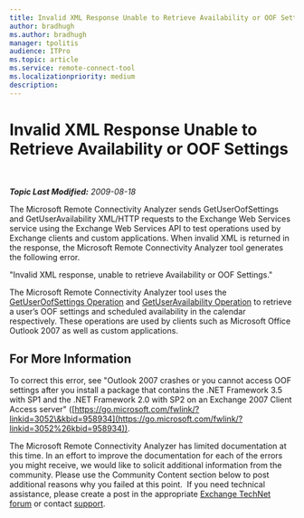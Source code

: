 ```yaml
---
title: Invalid XML Response Unable to Retrieve Availability or OOF Settings
author: bradhugh
ms.author: bradhugh
manager: tpolitis
audience: ITPro 
ms.topic: article 
ms.service: remote-connect-tool
ms.localizationpriority: medium
description: 
---
```


<div data-xmlns="https://www.w3.org/1999/xhtml">

<div class="topic" data-xmlns="https://www.w3.org/1999/xhtml" data-msxsl="urn:schemas-microsoft-com:xslt" data-cs="https://msdn.microsoft.com/">

<div data-asp="https://msdn2.microsoft.com/asp">

# Invalid XML Response Unable to Retrieve Availability or OOF Settings

</div>

<div id="mainSection">

<div id="mainBody">

<span> </span>

_**Topic Last Modified:** 2009-08-18_

The Microsoft Remote Connectivity Analyzer sends GetUserOofSettings and GetUserAvailability XML/HTTP requests to the Exchange Web Services service using the Exchange Web Services API to test operations used by Exchange clients and custom applications. When invalid XML is returned in the response, the Microsoft Remote Connectivity Analyzer tool generates the following error.

"Invalid XML response, unable to retrieve Availability or OOF Settings."

The Microsoft Remote Connectivity Analyzer tool uses the [GetUserOofSettings Operation](https://go.microsoft.com/fwlink/?linkid=85951) and [GetUserAvailability Operation](https://go.microsoft.com/fwlink/?linkid=85950) to retrieve a user’s OOF settings and scheduled availability in the calendar respectively. These operations are used by clients such as Microsoft Office Outlook 2007 as well as custom applications.

<div>

## For More Information

To correct this error, see "Outlook 2007 crashes or you cannot access OOF settings after you install a package that contains the .NET Framework 3.5 with SP1 and the .NET Framework 2.0 with SP2 on an Exchange 2007 Client Access server" ([https://go.microsoft.com/fwlink/?linkid=3052\&kbid=958934](https://go.microsoft.com/fwlink/?linkid=3052%26kbid=958934)).

The Microsoft Remote Connectivity Analyzer has limited documentation at this time. In an effort to improve the documentation for each of the errors you might receive, we would like to solicit additional information from the community. Please use the Community Content section below to post additional reasons why you failed at this point.  If you need technical assistance, please create a post in the appropriate [Exchange TechNet forum](https://go.microsoft.com/fwlink/?linkid=73420) or contact [support](https://go.microsoft.com/fwlink/?linkid=8158).

</div>

</div>

<span> </span>

</div>

</div>

</div>

